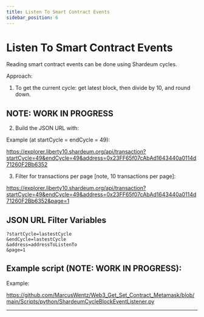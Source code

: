 ```yaml
---
title: Listen To Smart Contract Events
sidebar_position: 6
---
```

# Listen To Smart Contract Events

Reading smart contract events can be done using Shardeum cycles.

Approach:

1. To get the current cycle: get latest block, then divide by 10, and round down.

## NOTE: WORK IN PROGRESS

2. Build the JSON URL with:

Example (at startCycle = endCycle = 49):

https://explorer.liberty10.shardeum.org/api/transaction?startCycle=49&endCycle=49&address=0x23FF65f07cAbAd1643440a0114d71260F2Bb6352

3. Filter for transactions per page [note, 10 transactions per page]:

https://explorer.liberty10.shardeum.org/api/transaction?startCycle=49&endCycle=49&address=0x23FF65f07cAbAd1643440a0114d71260F2Bb6352&page=1


## JSON URL Filter Variables

    ?startCycle=lastestCycle
    &endCycle=lastestCycle
    &address=addressToListenTo
    &page=1

## Example script (NOTE: WORK IN PROGRESS):

Example:

https://github.com/MarcusWentz/Web3_Get_Set_Contract_Metamask/blob/main/Scripts/python/ShardeumCycleBlockEventListener.py

___
